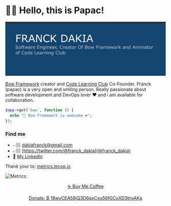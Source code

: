 # 👋🏽 Hello, this is Papac!

![Bio](https://raw.githubusercontent.com/papac/papac/master/bio.png)

[Bow Framework](https://bowphp.com) creator and [Code Learning Club](https://codelearningclub.com) Co-Founder. Franck (papac) is a very open and smiling person. Really passionate about software development and DevOps lover ❤️ and i am available for collaboration.

```php
$app->get('bow', function () {
  echo "📇 Bow Framework is awesome ❤️";
});
```

### Find me

- 👉🏽 <a href="mailto:dakiafranck@gmail.com">dakiafranck@gmail.com</a>
- 👉🏽 [https://twitter.com/@franck_dakia](@franck_dakia)
- 💼 [My LinkedIn](https://www.linkedin.com/in/franck-dakia)

Thank your to: [metrics.lecoq.io](https://metrics.lecoq.io)

![Metrics](https://metrics.lecoq.io/papac?template=classic&activity=1&isocalendar=1&languages=1&pagespeed=1&pagespeed.detailed=false&pagespeed.screenshot=false&isocalendar.duration=half-year&activity.limit=5&activity.days=14&activity.filter=all&config.timezone=Africa%2FAbidjan&config.animated=true)

<p align="center"><a href="https://www.buymeacoffee.com/iOLqZ3h" font-color="#144579">☕️ Buy Me Coffee</a></p>
<p align="center"><a href="# font-color="#144579">Donate: ₿ 18wvCEA58jQ3D6qxCxu56fGCxXD3tnyAKa</a></p>
